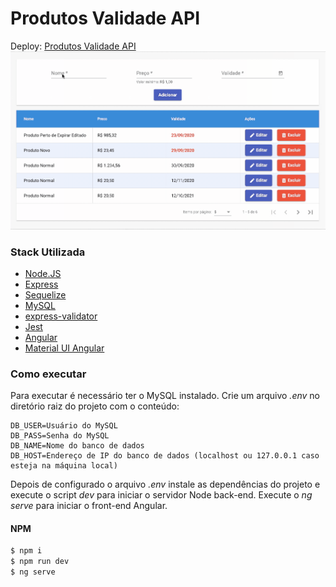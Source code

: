 # Produtos Validade API
Deploy: [Produtos Validade API](https://angular-produtos.herokuapp.com/)
![](overview.gif)
### Stack Utilizada
* [Node.JS](https://nodejs.org/)
* [Express](https://expressjs.com/)
* [Sequelize](https://sequelize.org/)
* [MySQL](https://www.mysql.com/)
* [express-validator](https://express-validator.github.io/)
* [Jest](https://jestjs.io/)
* [Angular](https://angular.io/)
* [Material UI Angular](https://material.angular.io//)
### Como executar

Para executar é necessário ter o MySQL instalado.
Crie um arquivo *.env* no diretório raiz do projeto com o conteúdo:
```
DB_USER=Usuário do MySQL
DB_PASS=Senha do MySQL
DB_NAME=Nome do banco de dados
DB_HOST=Endereço de IP do banco de dados (localhost ou 127.0.0.1 caso esteja na máquina local)
```

Depois de configurado o arquivo *.env* instale as dependências do projeto e execute o script *dev* para iniciar o servidor Node back-end.
Execute o *ng serve* para iniciar o front-end Angular.

#### NPM
```sh
$ npm i
$ npm run dev
$ ng serve
```
